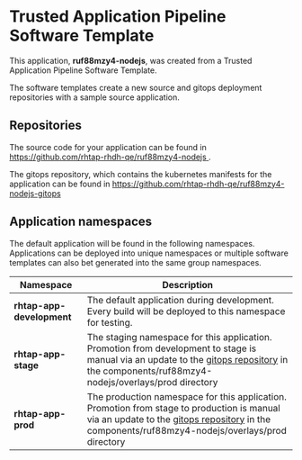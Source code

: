 # Trusted Application Pipeline Software Template

This application, **ruf88mzy4-nodejs**, was created from a Trusted Application Pipeline Software Template.

The software templates create a new source and gitops deployment repositories with a sample source application. 

## Repositories

The source code for your application can be found in [https://github.com/rhtap-rhdh-qe/ruf88mzy4-nodejs ](https://github.com/rhtap-rhdh-qe/ruf88mzy4-nodejs ).
 
The gitops repository, which contains the kubernetes manifests for the application can be found in 
[https://github.com/rhtap-rhdh-qe/ruf88mzy4-nodejs-gitops ](https://github.com/rhtap-rhdh-qe/ruf88mzy4-nodejs-gitops ) 

## Application namespaces 

The default application will be found in the following namespaces. Applications can be deployed into unique namespaces or multiple software templates can also bet generated into the same group namespaces.  

|  Namespace   |  Description   |  
| -------- | -------- |   
| **rhtap-app-development** | The default application during development. Every build will be deployed to this namespace for testing. | 
| **rhtap-app-stage** | The staging namespace for this application. Promotion from development to stage is manual via an update to the [gitops repository](https://github.com/rhtap-rhdh-qe/ruf88mzy4-nodejs-gitops ) in the components/ruf88mzy4-nodejs/overlays/prod directory |  
| **rhtap-app-prod** | The production namespace for this application. Promotion from stage to production is manual via an update to the [gitops repository](https://github.com/rhtap-rhdh-qe/ruf88mzy4-nodejs-gitops ) in the components/ruf88mzy4-nodejs/overlays/prod directory | 